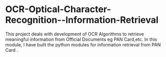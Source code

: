 # OCR-Optical-Character-Recognition--Information-Retrieval
This project deals with development of OCR Algorithms to retrieve meaningful information from Official Documents eg PAN Card,etc. In this module, I have built the python modules for information retrieval from PAN Card .

